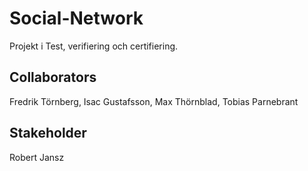 # Social-Network
Projekt i Test, verifiering och certifiering.
## Collaborators
Fredrik Törnberg, Isac Gustafsson, Max Thörnblad, Tobias Parnebrant
## Stakeholder
Robert Jansz

